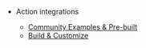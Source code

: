 <!-- docs/_sidebar.md -->

* Action integrations

	* [Community Examples & Pre-built](examples.md)
	* [Build & Customize](/)
